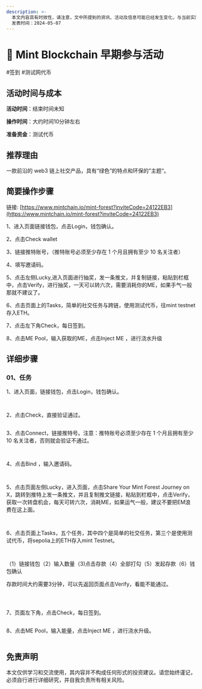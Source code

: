 ```yaml
---
description: >-
  本文内容具有时效性，请注意，文中所提到的资讯、活动及信息可能已经发生变化，与当前实际情况有所不同。我们建议您在做出任何决策之前，始终进行自主研究和验证。
  发表时间：2024-05-07
---
```


# 🌲 Mint Blockchain 早期参与活动

\#签到 #测试网代币

## 活动时间与成本 <a href="#huo-dong-shi-jian-yu-cheng-ben" id="huo-dong-shi-jian-yu-cheng-ben"></a>

**活动时间**：结束时间未知

**操作时间**：大约时间10分钟左右

**准备资金**：测试代币

## 推荐理由 <a href="#tui-jian-li-you" id="tui-jian-li-you"></a>

一款前沿的 web3 链上社交产品，具有“绿色”的特点和环保的”主题“。

## 简要操作步骤 <a href="#jian-yao-cao-zuo-bu-zhou" id="jian-yao-cao-zuo-bu-zhou"></a>

链接: [https://www.mintchain.io/mint-forest?inviteCode=24122EB3](https://www.mintchain.io/mint-forest?inviteCode=24122EB3)

1、进入页面链接钱包，点击Login，钱包确认。

2、点击Check wallet

3、链接推特账号，（推特账号必须至少存在 1 个月且拥有至少 10 名关注者）

4、填写邀请码。

5、点击左侧Lucky,进入页面进行抽奖，发一条推文，并复制链接，粘贴到栏框中，点击Verify，进行抽奖，一天可以转六次，需要消耗你的ME，如果手气一般那就不建议了。

6、点击页面上的Tasks，简单的社交任务与跨链，使用测试代币，往mint testnet存入ETH。

7、点击左下角Check，每日签到。

8、点击ME Pool，输入获取的ME，点击Inject ME ，进行浇水升级

## 详细步骤 <a href="#xiang-xi-bu-zhou" id="xiang-xi-bu-zhou"></a>

### **01、任务**

1、进入页面，链接钱包，点击Login，钱包确认。

<figure><img src="../../.gitbook/assets/image (46).png" alt=""><figcaption></figcaption></figure>

<figure><img src="../../.gitbook/assets/image (47).png" alt=""><figcaption></figcaption></figure>

2、点击Check，直接验证通过。

<figure><img src="../../.gitbook/assets/image (48).png" alt=""><figcaption></figcaption></figure>

3、点击Connect，链接推特号。注意：推特账号必须至少存在 1 个月且拥有至少 10 名关注者，否则就会验证不通过。

<figure><img src="../../.gitbook/assets/image (49).png" alt=""><figcaption></figcaption></figure>

<figure><img src="../../.gitbook/assets/image (51).png" alt=""><figcaption></figcaption></figure>

4、点击Bind ，输入邀请码。

<figure><img src="../../.gitbook/assets/image (52).png" alt=""><figcaption></figcaption></figure>

<figure><img src="../../.gitbook/assets/image (53).png" alt=""><figcaption></figcaption></figure>

5、点击页面左侧Lucky，进入页面，点击Share Your Mint Forest Journey on X，跳转到推特上发一条推文，并且复制推文链接，粘贴到栏框中，点击Verify，获取一次转盘机会，每天可转六次，消耗ME，如果运气一般，建议不要把EM浪费在这上面。

<figure><img src="../../.gitbook/assets/image (54).png" alt=""><figcaption></figcaption></figure>

<figure><img src="../../.gitbook/assets/image (56).png" alt=""><figcaption></figcaption></figure>

6、点击页面上Tasks，五个任务，其中四个是简单的社交任务，第三个是使用测试代币，将sepolia上的ETH存入mint Testnet。

<figure><img src="../../.gitbook/assets/image (57).png" alt=""><figcaption></figcaption></figure>

<figure><img src="../../.gitbook/assets/image (58).png" alt=""><figcaption></figcaption></figure>

（1）链接钱包（2）输入数量（3)点击存款（4）全部打勾（5）发起存款（6）钱包确认

存款时间大约需要3分钟，可以先返回页面点击Verify，看能不能通过。

<figure><img src="../../.gitbook/assets/image (59).png" alt=""><figcaption></figcaption></figure>

<figure><img src="../../.gitbook/assets/image (60).png" alt=""><figcaption></figcaption></figure>

<figure><img src="../../.gitbook/assets/image (61).png" alt=""><figcaption></figcaption></figure>

7、页面左下角，点击Check，每日签到。

<figure><img src="../../.gitbook/assets/image (62).png" alt=""><figcaption></figcaption></figure>

8、点击ME Pool，输入能量，点击Inject ME ，进行浇水升级。

<figure><img src="../../.gitbook/assets/image (63).png" alt=""><figcaption></figcaption></figure>

## 免责声明 <a href="#mian-ze-sheng-ming" id="mian-ze-sheng-ming"></a>

本文仅供学习和交流使用，其内容并不构成任何形式的投资建议。请您始终谨记，必须自行进行详细研究，并自我负责所有相关风险。
